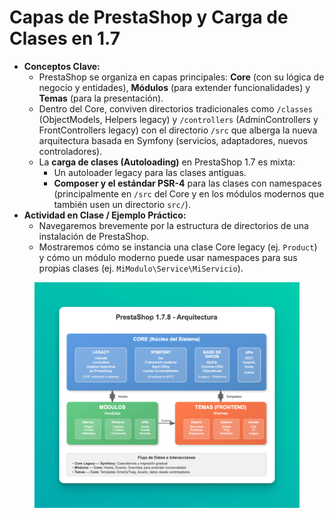 # Capas de PrestaShop y Carga de Clases en 1.7

* **Conceptos Clave:**
  * PrestaShop se organiza en capas principales: **Core** (con su lógica de negocio y entidades), **Módulos** (para extender funcionalidades) y **Temas** (para la presentación).
  * Dentro del Core, conviven directorios tradicionales como `/classes` (ObjectModels, Helpers legacy) y `/controllers` (AdminControllers y FrontControllers legacy) con el directorio `/src` que alberga la nueva arquitectura basada en Symfony (servicios, adaptadores, nuevos controladores).
  * La **carga de clases (Autoloading)** en PrestaShop 1.7 es mixta:
    * Un autoloader legacy para las clases antiguas.
    * **Composer y el estándar PSR-4** para las clases con namespaces (principalmente en `/src` del Core y en los módulos modernos que también usen un directorio `src/`).
* **Actividad en Clase / Ejemplo Práctico:**
  * Navegaremos brevemente por la estructura de directorios de una instalación de PrestaShop.
  * Mostraremos cómo se instancia una clase Core legacy (ej. `Product`) y cómo un módulo moderno puede usar namespaces para sus propias clases (ej. `MiModulo\Service\MiServicio`).

<figure><img src="../../../../.gitbook/assets/image (1).png" alt=""><figcaption></figcaption></figure>
